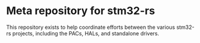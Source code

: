 # Meta repository for stm32-rs

This repository exists to help coordinate efforts between the various
stm32-rs projects, including the PACs, HALs, and standalone drivers.
